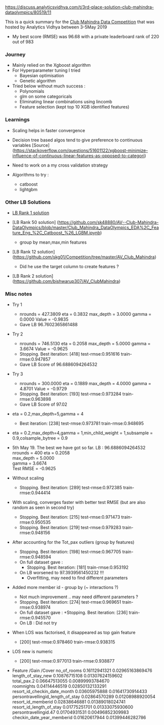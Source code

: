 <a href="https://discuss.analyticsvidhya.com/t/3rd-place-solution-club-mahindra-dataolympics/80519/11" class="uri">https://discuss.analyticsvidhya.com/t/3rd-place-solution-club-mahindra-dataolympics/80519/11</a>

This is a quick summary for the [Club Mahindra Data
Competition](https://datahack.analyticsvidhya.com/contest/club-mahindra-dataolympics/)
that was hosted by Analytics Vidhya between 3-5May 2019

-   My best score (RMSE) was 96.68 with a private leaderboard rank of
    220 out of 983

### Journey

-   Mainly relied on the Xgboost algorithm
-   For Hyperparameter tuning I tried
    -   Bayesian optimisation
    -   Genetic algorithm
-   Tried below without much success :
    -   Polynomials
    -   glm on some categoricals
    -   Eliminating linear combinations using lincomb
    -   Feature selection (kept top 10 XGB identified features)

### Learnings

-   Scaling helps in faster convergence
-   Decision tree based algos tend to give preference to continuous
    variables \[Source\]
    (<a href="https://stackoverflow.com/questions/51601122/xgboost-minimize-influence-of-continuous-linear-features-as-opposed-to-categori" class="uri">https://stackoverflow.com/questions/51601122/xgboost-minimize-influence-of-continuous-linear-features-as-opposed-to-categori</a>)

-   Need to work on a my cross validation strategy
-   Algorithms to try :
    -   catboost
    -   lightgbm

### Other LB Solutions

-   [LB Rank 1
    solution](https://github.com/sahil711/AV/tree/master/Club%20Mahindra%20DataOlympics)

-   \[LB Rank 50 solution\]
    (<a href="https://github.com/sk48880/AV--Club-Mahindra-DataOlympics/blob/master/Club_Mahindra_DataOlympics_EDA%2C_Feature_Eng_%2C_Catboost_%26_LGBM.ipynb" class="uri">https://github.com/sk48880/AV--Club-Mahindra-DataOlympics/blob/master/Club_Mahindra_DataOlympics_EDA%2C_Feature_Eng_%2C_Catboost_%26_LGBM.ipynb</a>)
    -   group by mean,max,min features
-   \[LB Rank 12 solution\]
    (<a href="https://github.com/skg01/Competition/tree/master/AV_Club_Mahindra" class="uri">https://github.com/skg01/Competition/tree/master/AV_Club_Mahindra</a>)
    -   Did he use the target column to create features ?
-   \[LB Rank 2 solution\]
    (<a href="https://github.com/bishwarup307/AV_ClubMahindra" class="uri">https://github.com/bishwarup307/AV_ClubMahindra</a>)

### Misc notes

-   Try 1
    -   nrounds = 427.3809 eta = 0.3832 max\_depth = 3.0000 gamma =
        0.0000 Value = -0.9835
    -   Gave LB 96.7602365861488
-   Try 2
    -   nrounds = 746.5130 eta = 0.2058 max\_depth = 5.0000 gamma =
        3.6674 Value = -0.9625
    -   Stopping. Best iteration: \[418\] test-rmse:0.951616
        train-rmse:0.947857
    -   Gave LB Score of 96.6886094264532
-   Try 3
    -   nrounds = 300.0000 eta = 0.1889 max\_depth = 4.0000 gamma =
        4.8701 Value = -0.9729
    -   Stopping. Best iteration: \[193\] test-rmse:0.973284
        train-rmse:0.963898
    -   Gave LB Score of 97.02
-   eta = 0.2,max\_depth=5,gamma = 4
    -   Best iteration: \[238\] test-rmse:0.973781 train-rmse:0.948695
-   eta = 0.2,max\_depth=4,gamma = 1,min\_child\_weight = 1,subsample =
    0.9,colsample\_bytree = 0.9

-   5th May 19. The best we have got so far. LB : 96.6886094264532
    nrounds = 400 eta = 0.2058  
    max\_depth = 5.0000  
    gamma = 3.6674  
    Test RMSE = -0.9625

-   Without scaling
    -   Stopping. Best iteration: \[289\] test-rmse:0.972385
        train-rmse:0.944414
-   With scaling, converges faster with better test RMSE (but are also
    random as seen in second try)
    -   Stopping. Best iteration: \[215\] test-rmse:0.971473
        train-rmse:0.950535
    -   Stopping. Best iteration: \[219\] test-rmse:0.979283
        train-rmse:0.948156
-   After accounting for the Tot\_pax outliers (group by features)
    -   Stopping. Best iteration: \[198\] test-rmse:0.967705
        train-rmse:0.948594
    -   On full dataset gave :
        -   Stopping. Best iteration: \[181\] train-rmse:0.953192
    -   On LB worsened to 97.3939561450232 !!!
        -   Overfitting, may need to find different parameters
-   Added more member id - group by (\~ interactions ?)
    -   Not much improvement .. may need different parameters ?
    -   Stopping. Best iteration: \[274\] test-rmse:0.969651
        train-rmse:0.938974
    -   On full dataset gave : +Stopping. Best iteration: \[236\]
        train-rmse:0.945570
    -   On LB : Did not try
-   When LOS was factorised, it disappeared as top gain feature
    -   \[200\] test-rmse:0.978460 train-rmse:0.938315
-   LOS new is numeric
    -   \[200\] test-rmse:0.977013 train-rmse:0.938877
-   Feature /Gain /Cover no\_of\_rooms 0.16112941321 0.02965163869476  
    length\_of\_stay\_new 0.10876715108 0.01307624159602  
    total\_pax.2 0.06647513055 0.00899993784670  
    roomnights 0.04114446519 0.02850132133291  
    resort\_id\_checkin\_date\_month 0.03605975888 0.01641730914433  
    persontravellingid\_length\_of\_stay 0.02864570289
    0.01208988920054  
    resort\_id\_memberid 0.02838646881 0.01389018024741  
    resort\_id\_length\_of\_stay 0.01775251701 0.01333075930600  
    persontravellingid.47 0.01704931531 0.00496852309983  
    checkin\_date\_year\_memberid 0.01620617944 0.01399446282786

